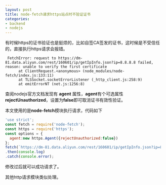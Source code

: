 ```yaml
---
layout: post
title: node-fetch请求https站点时不验证证书
categories: 
- backend
- nodejs
---
```

有时候https的证书验证也是挺烦的，比如自签CA签发的证书，这时候是不受信任的，直接执行https请求会报错。

```
 FetchError: request to https://dm-81.data.aliyun.com/rest/160601/ip/getIpInfo.json?ip=8.8.8.8 failed, reason: unable to verify the first certificate
      at ClientRequest.<anonymous> (node_modules/node-fetch/index.js:133:11)
      at TLSSocket.socketErrorListener (_http_client.js:258:9)
      at emitErrorNT (net.js:1256:8)
```

查阅nodejs官方文档发现有 **agent** 属性，**agent**有个可选属性**rejectUnauthorized**，设置为**false**即可取消证书有效性验证。

本文使用的是**node-fetch**模块执行请求，代码如下

```javascript
'use strict';
const fetch = require('node-fetch');
const https = require('https');
const options = {
  agent:new https.Agent({rejectUnauthorized:false})
};
fetch(`https://dm-81.data.aliyun.com/rest/160601/ip/getIpInfo.json?ip=8.8.8.8`, options)
.then(console.log)
.catch(console.error);
```

修改过后就可以成功请求了。

其他http请求模块类似处理。